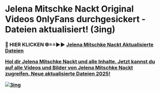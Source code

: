 # Jelena Mitschke Nackt Original Videos 0nlyFans durchgesickert - Dateien aktualisiert! (3ing)

<h3>🔴 HIER KLICKEN 🌐==►► <a href="https://tinyurl.com/h6vf6nb8" rel="nofollow">Jelena Mitschke Nackt Aktualisierte Dateien

Hol dir Jelena Mitschke Nackt und alle Inhalte. Jetzt kannst du auf alle Videos und Bilder von Jelena Mitschke Nackt zugreifen. Neue aktualisierte Dateien 2025!

[![3ing](https://i.imgur.com/sD4kR3V.gif)](https://tinyurl.com/h6vf6nb8)
